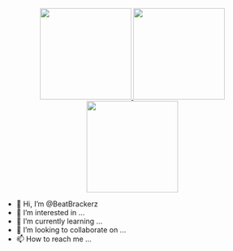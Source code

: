 <p align="center">
<a href="https://github.com/BeatBrackerz">
  <img height="180em" src="https://github-readme-stats-eight-theta.vercel.app/api?username=BeatBrackerz&show_icons=true&theme=algolia&include_all_commits=true&count_private=true"/>
  <img height="180em" src="https://github-readme-stats-eight-theta.vercel.app/api/top-langs/?username=BeatBrackerz&count_private=true&layout=compact&langs_count=8&theme=algolia"/>
  <img height="180em" src="https://github-readme-stats.vercel.app/api/wakatime?username=@BeatBrackerz&langs_count=8&theme=algolia"/>
</a>
</p>



- 👋 Hi, I’m @BeatBrackerz
- 👀 I’m interested in ...
- 🌱 I’m currently learning ...
- 💞️ I’m looking to collaborate on ...
- 📫 How to reach me ...

<!---
BeatBrackerz/BeatBrackerz is a ✨ special ✨ repository because its `README.md` (this file) appears on your GitHub profile.
You can click the Preview link to take a look at your changes.
--->

